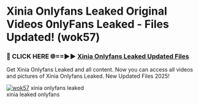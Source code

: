 # Xinia Onlyfans Leaked Original Videos 0nlyFans Leaked - Files Updated! (wok57)

<h3>🔴 CLICK HERE 🌐==►► <a href="https://tinyurl.com/x26r9saj" rel="nofollow">Xinia Onlyfans Leaked Updated Files</a></h3>

Get Xinia Onlyfans Leaked and all content. Now you can access all videos and pictures of Xinia Onlyfans Leaked. New Updated Files 2025!

[![wok57](https://i.imgur.com/LkgZPqh.gif)](https://tinyurl.com/x26r9saj)
xinia onlyfans leaked<br>
xinia leaked onlyfans